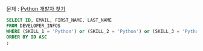 문제 : [Python 개발자 찾기](https://school.programmers.co.kr/learn/courses/30/lessons/276013)

```sql
SELECT ID, EMAIL, FIRST_NAME, LAST_NAME
FROM DEVELOPER_INFOS
WHERE (SKILL_1 = 'Python') or (SKILL_2 = 'Python') or (SKILL_3 = 'Python')
ORDER BY ID ASC
;
```